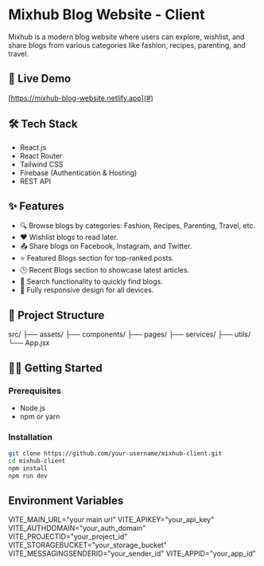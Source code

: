 # Mixhub Blog Website - Client

Mixhub is a modern blog website where users can explore, wishlist, and share blogs from various categories like fashion, recipes, parenting, and travel.

## 🚀 Live Demo
[https://mixhub-blog-website.netlify.app](#) <!-- Add your live website link here -->

## 🛠️ Tech Stack
- React.js
- React Router
- Tailwind CSS
- Firebase (Authentication & Hosting)
- REST API

## ✨ Features
- 🔍 Browse blogs by categories: Fashion, Recipes, Parenting, Travel, etc.
- ❤️ Wishlist blogs to read later.
- 📤 Share blogs on Facebook, Instagram, and Twitter.
- ⭐ Featured Blogs section for top-ranked posts.
- 🕒 Recent Blogs section to showcase latest articles.
- 🔎 Search functionality to quickly find blogs.
- 📱 Fully responsive design for all devices.

## 📂 Project Structure
src/
├── assets/
├── components/
├── pages/
├── services/
├── utils/
└── App.jsx




## 🧑‍💻 Getting Started

### Prerequisites
- Node.js
- npm or yarn

### Installation
```bash
git clone https://github.com/your-username/mixhub-client.git
cd mixhub-client
npm install
npm run dev

```
## Environment Variables
VITE_MAIN_URL="your main url"
VITE_APIKEY="your_api_key"
VITE_AUTHDOMAIN="your_auth_domain"
VITE_PROJECTID="your_project_id"
VITE_STORAGEBUCKET="your_storage_bucket"
VITE_MESSAGINGSENDERID="your_sender_id"
VITE_APPID="your_app_id"

